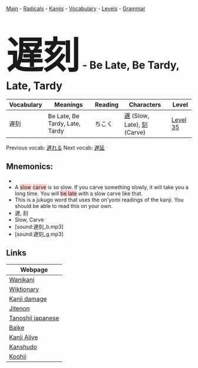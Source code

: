 <style> bigfont {font-size: 100px}</style>
[Main](../README.md) -
[Radicals](../radicals.md) -
[Kanjis](../kanjis.md) -
[Vocabulary](../vocabulary.md) -
[Levels](../levels.md) -
[Grammar](../grammar.md)
# <bigfont> 遅刻</bigfont> - Be Late, Be Tardy, Late, Tardy 

| Vocabulary | Meanings | Reading | Characters | Level |
| --- | --- | --- | --- | --- |
| 遅刻 | Be Late, Be Tardy, Late, Tardy | ちこく |  [遅](../kanjis/遅.md) (Slow, Late), [刻](../kanjis/刻.md) (Carve) | [Level 35](../levels/wk_level35.md) |

Previous vocab: [遅れる](遅れる.md) Next vocab: [遅延](遅延.md) 

## Mnemonics:

* 
* A <span style="background-color:#ffcccb"> slow</span> <span style="background-color:#ffcccb"> carve</span> is so slow. If you carve something slowly, it will take you a long time. You will <span style="background-color:#ffcccb"> be late</span> with a slow carve like that.
* This is a jukugo word that uses the on'yomi readings of the kanji. You should be able to read this on your own.
* 遅, 刻
* Slow, Carve
* [sound:遅刻_b.mp3]
* [sound:遅刻_g.mp3]


## Links 

| Webpage |
| --- |
| [Wanikani          ](https://www.wanikani.com/kanji/遅刻) |
| [Wiktionary        ](https://en.wiktionary.org/wiki/遅刻) |
| [Kanji damage      ](http://www.kanjidamage.com/kanji/search?utf8=✓&q=遅刻) |
| [Jitenon           ](https://jitenon.com/kanji/遅刻) |
| [Tanoshii japanese ](https://www.tanoshiijapanese.com/dictionary/kanji.cfm?k=遅刻) |
| [Baike             ](https://baike.baidu.com/item/遅刻) |
| [Kanji Alive       ](https://app.kanjialive.com/遅刻) |
| [Kanshudo          ](https://www.kanshudo.com/searchmn?q=遅刻) |
| [Koohii            ](https://kanji.koohii.com/study/kanji/遅刻) |
